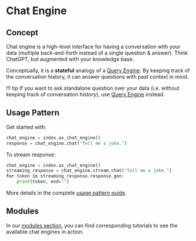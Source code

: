 # Chat Engine

## Concept

Chat engine is a high-level interface for having a conversation with your data
(multiple back-and-forth instead of a single question & answer).
Think ChatGPT, but augmented with your knowledge base.

Conceptually, it is a **stateful** analogy of a [Query Engine](/python/framework/module_guides/deploying/query_engine/index).
By keeping track of the conversation history, it can answer questions with past context in mind.

!!! tip
    If you want to ask standalone question over your data (i.e. without keeping track of conversation history), use [Query Engine](/python/framework/module_guides/deploying/query_engine/index) instead.

## Usage Pattern

Get started with:

```python
chat_engine = index.as_chat_engine()
response = chat_engine.chat("Tell me a joke.")
```

To stream response:

```python
chat_engine = index.as_chat_engine()
streaming_response = chat_engine.stream_chat("Tell me a joke.")
for token in streaming_response.response_gen:
    print(token, end="")
```

More details in the complete [usage pattern guide](/python/framework/module_guides/deploying/chat_engines/usage_pattern).

## Modules

In our [modules section](/python/framework/module_guides/deploying/chat_engines/modules), you can find corresponding tutorials to see the available chat engines in action.
